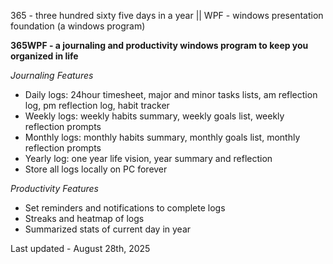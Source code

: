 365 - three hundred sixty five days in a year ||
WPF - windows presentation foundation (a windows program)

**365WPF - a journaling and productivity windows program to keep you organized in life**

_Journaling Features_
- Daily logs: 24hour timesheet, major and minor tasks lists, am reflection log, pm reflection log, habit tracker
- Weekly logs: weekly habits summary, weekly goals list, weekly reflection prompts
- Monthly logs: monthly habits summary, monthly goals list, monthly reflection prompts
- Yearly log: one year life vision, year summary and reflection
- Store all logs locally on PC forever

_Productivity Features_
- Set reminders and notifications to complete logs
- Streaks and heatmap of logs
- Summarized stats of current day in year

Last updated - August 28th, 2025



